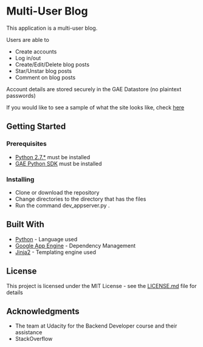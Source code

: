 # Multi-User Blog

This application is a multi-user blog.

Users are able to 
* Create accounts
* Log in/out
* Create/Edit/Delete blog posts
* Star/Unstar blog posts
* Comment on blog posts 

Account details are stored securely in the GAE Datastore (no plaintext passwords)

If you would like to see a sample of what the site looks like, check [here](https://future-badge-151020.appspot.com)

## Getting Started

### Prerequisites

* [Python 2.7.*](https://www.python.org/downloads/) must be installed
* [GAE Python SDK](https://cloud.google.com/appengine/docs/python/download) must be installed

### Installing

* Clone or download the repository
* Change directories to the directory that has the files
* Run the command dev_appserver.py . 

## Built With

* [Python](https://www.python.org/) - Language used
* [Google App Engine](https://cloud.google.com/appengine/docs/python/) - Dependency Management
* [Jinja2](http://jinja.pocoo.org/docs/dev/) - Templating engine used

## License

This project is licensed under the MIT License - see the [LICENSE.md](LICENSE.md) file for details

## Acknowledgments

* The team at Udacity for the Backend Developer course and their assistance
* StackOverflow
